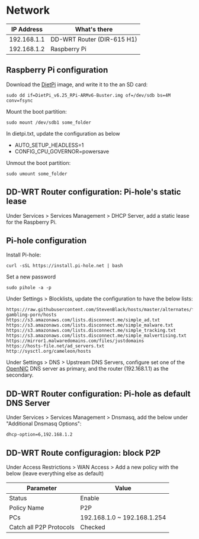 # Network

| IP Address  | What's there               |
| ----------- | -------------------------- |
| 192.168.1.1 | DD-WRT Router (DIR-615 H1) |
| 192.168.1.2 | Raspberry Pi               |


## Raspberry Pi configuration

Download the [DietPi](https://dietpi.com) image, and write it to the an SD card:
```
sudo dd if=DietPi_v6.25_RPi-ARMv6-Buster.img of=/dev/sdb bs=4M conv=fsync
```

Mount the boot partition:
```
sudo mount /dev/sdb1 some_folder
```

In dietpi.txt, update the configuration as below
* AUTO_SETUP_HEADLESS=1
* CONFIG_CPU_GOVERNOR=powersave

Unmout the boot partition:
```
sudo umount some_folder
```

## DD-WRT Router configuration: Pi-hole's static lease

Under Services > Services Management > DHCP Server, add a static lease for the Raspberry Pi.

## Pi-hole configuration

Install Pi-hole:
```
curl -sSL https://install.pi-hole.net | bash
```

Set a new password
```
sudo pihole -a -p
```

Under Settings > Blocklists, update the configuration to have the below lists:
```
https://raw.githubusercontent.com/StevenBlack/hosts/master/alternates/fakenews-gambling-porn/hosts
https://s3.amazonaws.com/lists.disconnect.me/simple_ad.txt
https://s3.amazonaws.com/lists.disconnect.me/simple_malware.txt
https://s3.amazonaws.com/lists.disconnect.me/simple_tracking.txt
https://s3.amazonaws.com/lists.disconnect.me/simple_malvertising.txt
https://mirror1.malwaredomains.com/files/justdomains
https://hosts-file.net/ad_servers.txt
http://sysctl.org/cameleon/hosts
```

Under Settings > DNS > Upstream DNS Servers, configure set one of the [OpenNIC](https://www.opennic.org/) DNS server as primary, and the router (192.168.1.1) as the secondary.

## DD-WRT Router configuration: Pi-hole as default DNS Server

Under Services > Services Management > Dnsmasq, add the below under "Additional Dnsmasq Options":
```
dhcp-option=6,192.168.1.2
```

## DD-WRT Route configuragion: block P2P

Under Access Restrictions > WAN Access > Add a new policy with the below (leave everything else as default)

| Parameter               | Value                       |
| ----------------------- | --------------------------- |
| Status                  | Enable                      |
| Policy Name             | P2P                         |
| PCs                     | 192.168.1.0 ~ 192.168.1.254 |
| Catch all P2P Protocols | Checked                     |
